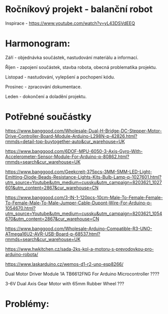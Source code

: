 # Ročníkový projekt - balanční robot
Inspirace - https://www.youtube.com/watch?v=yL43DSVdEEQ
# Harmonogram:
Září - objednávka součástek, nastudování materiálu a informací.

Říjen - zapojení součástek, stavba robota, obecná problematika projektu.

Listopad - nastudování, vylepšení a pochopení kódu.

Prosinec - zpracování dokumentace.

Leden - dokončení a doladění projektu.
# Potřebné součástky

https://www.banggood.com/Wholesale-Dual-H-Bridge-DC-Stepper-Motor-Drive-Controller-Board-Module-Arduino-L298N-p-42826.html?rmmds=detail-top-buytogether-auto&cur_warehouse=UK

https://www.banggood.com/6DOF-MPU-6050-3-Axis-Gyro-With-Accelerometer-Sensor-Module-For-Arduino-p-80862.html?rmmds=search&cur_warehouse=UK

https://www.banggood.com/Geekcreit-375pcs-3MM-5MM-LED-Light-Emitting-Diode-Beads-Resistance-Lights-Kits-Bulb-Lamp-p-1027601.html?utm_source=Youtube&utm_medium=cussku&utm_campaign=8203621_1027601&utm_content=2867&cur_warehouse=CN

https://www.banggood.com/3-IN-1-120pcs-10cm-Male-To-Female-Female-To-Female-Male-To-Male-Jumper-Cable-Dupont-Wire-For-Arduino-p-1054670.html?utm_source=Youtube&utm_medium=cussku&utm_campaign=8203621_1054670&utm_content=2867&cur_warehouse=CN

https://www.banggood.com/Wholesale-Arduino-Compatible-R3-UNO-ATmega16U2-AVR-USB-Board-p-68537.html?rmmds=search&cur_warehouse=UK

https://www.hwkitchen.cz/sada-2ks-kol-a-motoru-s-prevodovkou-pro-arduino-robota/

https://www.laskarduino.cz/wemos-d1-r2-uno-esp8266/

Dual Motor Driver Module 1A TB6612FNG For Arduino Microcontroller ????

3-6V Dual Axis Gear Motor with 65mm Rubber Wheel ???


# Problémy:

